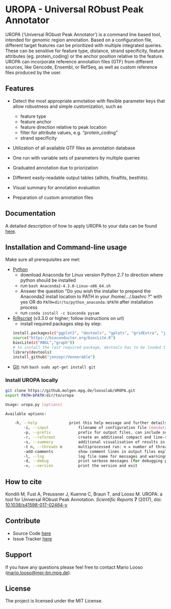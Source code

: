 UROPA - Universal RObust Peak Annotator
=======================================

UROPA (‘Universal RObust Peak Annotator’) is a command line based tool, intended for genomic region
annotation. Based on a configuration file, different target features can be prioritized with multiple integrated queries.
These can be sensitive for feature type, distance, strand specificity, feature attributes (eg. protein_coding) or the anchor position relative to the feature.
UROPA can incorporate reference annotation files (GTF) from different sources, like Gencode, Ensembl, or RefSeq,
as well as custom reference files produced by the user.

Features
--------

-  Detect the most appropriate annotation with flexible parameter keys that allow
   robustness and simple customization, such as

   -  feature type
   -  feature anchor
   -  feature direction relative to peak location
   -  filter for attribute values, e.g. “protein\_coding”
   -  strand specificity

-  Utilization of all available GTF files as annotation database
-  One run with variable sets of parameters by multiple queries
-  Graduated annotation due to priorization
-  Different easily-readable output tables (allhits, finalfits, besthits).
-  Visual summary for annotation evaluation
-  Preparation of custom annotation files

Documentation
--------------
A detailed description of how to apply UROPA to your data can be found [here](http://uropa-manual.readthedocs.io/).

Installation and Command-line usage
------------------------------------
Make sure all prerequisites are met:

- [Python](http://continuum.io/downloads) 
	- download Anaconda for Linux version Python 2.7 to direction where python should be installed
	- run ```bash Anaconda2-4.3.0-Linux-x86_64.sh``` 
	- Answer the question "Do you wish the installer to prepend the Anaconda2 install location to PATH in your /home/.../.bashrc ?" with yes 
		OR do ```PATH=dir/to/python_anaconda:$PATH``` after installation process
	- run ```conda install -c bioconda pysam```
- [R/Rscript](http://www.r-project.org/) (v3.3.0 or higher; follow instructions on url)
	- install required packages step by step: 
	```bash
	install.packages(c("ggplot2", "devtools", "gplots", "gridExtra", "jsonlite", "VennDiagram", "getopt"))
	source("https://bioconductor.org/biocLite.R")
	biocLite(c("RBGL","graph"))
	# to install the last required package, devtools has to be loaded to use the install from github function
	library(devtools)
	install_github("jenzopr/Vennerable")
	```
- [Git](https://git-scm.com/): run ```bash sudo apt-get install git``` 

### Install UROPA locally

```bash
git clone https://github.molgen.mpg.de/loosolab/UROPA.git
export PATH=$PATH:dir/to/uropa
```

```bash                        
Usage: uropa.py [options]          

Available options:

	-h, --help             	print this help message and further details on the configuration file
        -i, --input            	filename of configuration file [mandatory]
        -p, --prefix           	prefix for output files, can include subdirectories [basename of --input]
        -r, --reformat         	create an additional compact and line-reduced table as result file
        -s, --summary          	additional visualisation of results in graphical format will be created
        -t n, --threads n      	multiprocessed run: n = number of threads to run annotation process
        -add-comments          	show comment lines in output files explaining the columns
        -l, --log              	log file name for messages and warnings
        -d, --debug            	print verbose messages (for debugging purposes)
        -v, --version          	print the version and exit
```

How to cite
-----------

Kondili M, Fust A, Preussner J, Kuenne C, Braun T, and Looso M. UROPA: a tool for Universal RObust Peak Annotation. *Scientific Reports* **7** (2017), doi: [10.1038/s41598-017-02464-y](https://www.nature.com/articles/s41598-017-02464-y)

Contribute
----------

* Source Code [here](https://github.molgen.mpg.de/loosolab/UROPA)
* Issue Tracker [here](https://github.molgen.mpg.de/loosolab/UROPA/issues)

Support
-------

If you have any questions please feel free to contact Mario Looso (mario.looso@mpi-bn.mpg.de).

License
-------

The project is licensed under the MIT License.

